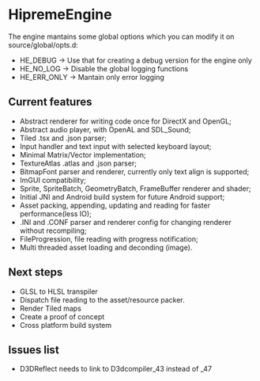 # HipremeEngine

The engine mantains some global options which you can modify it on source/global/opts.d:
- HE_DEBUG    -> Use that for creating a debug version for the engine only
- HE_NO_LOG   -> Disable the global logging functions
- HE_ERR_ONLY -> Mantain only error logging




## Current features

- Abstract renderer for writing code once for DirectX and OpenGL;
- Abstract audio player, with OpenAL and SDL_Sound;
- Tiled .tsx and .json parser;
- Input handler and text input with selected keyboard layout;
- Minimal Matrix/Vector implementation;
- TextureAtlas .atlas and .json parser;
- BitmapFont parser and renderer, currently only text align is supported;
- ImGUI compatibility;
- Sprite, SpriteBatch, GeometryBatch, FrameBuffer renderer and shader;
- Initial JNI and Android build system for future Android support;
- Asset packing, appending, updating and reading for faster performance(less IO);
- .INI and .CONF parser and renderer config for changing renderer without recompiling;
- FileProgression, file reading with progress notification;
- Multi threaded asset loading and deconding (image).


## Next steps

- GLSL to HLSL transpiler
- Dispatch file reading to the asset/resource packer.
- Render Tiled maps
- Create a proof of concept
- Cross platform build system


## Issues list

- D3DReflect needs to link to D3dcompiler_43 instead of _47
